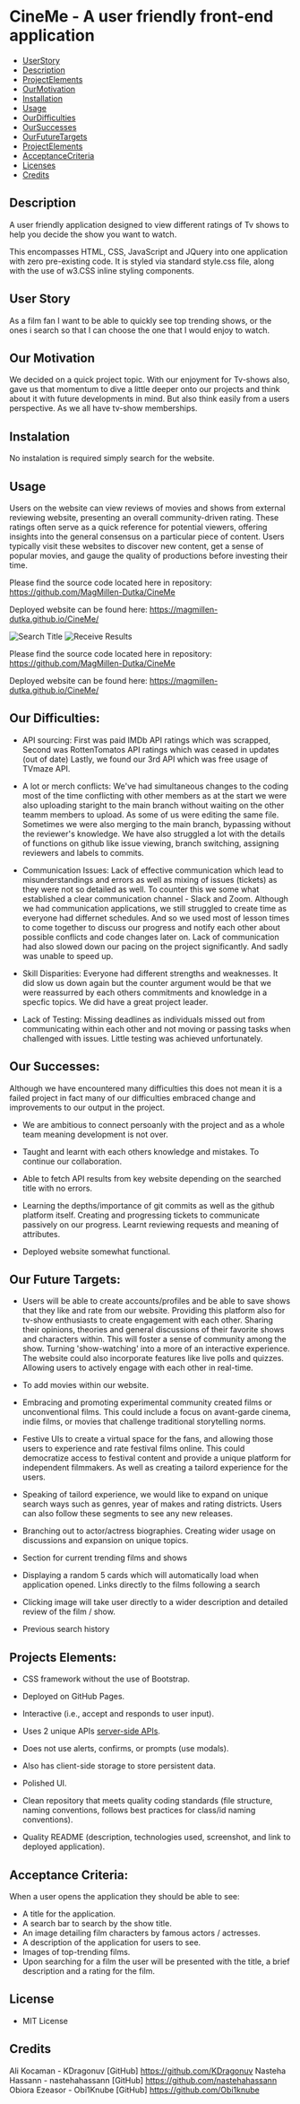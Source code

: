 # CineMe - A user friendly front-end application

- [UserStory](#user-story)
- [Description](#description)
- [ProjectElements](#projects-elements)
- [OurMotivation](#our-motivation)
- [Installation](#installation)
- [Usage](#usage)
- [OurDifficulties](#our-difficulties)
- [OurSuccesses](#our-successes)
- [OurFutureTargets](#Our-Future-Targets)
- [ProjectElements](#projects-elements)
- [AcceptanceCriteria](#acceptance-criteria)
- [Licenses](#license)
- [Credits](#credits)

## Description

A user friendly application designed to view different ratings of Tv shows to help you decide the show you want to watch. 

This encompasses HTML, CSS, JavaScript and JQuery into one application with zero pre-existing code. It is styled via standard style.css file, along with the use of w3.CSS inline styling components.

## User Story

As a film fan I want to be able to quickly see top trending shows, or the ones i search so that I can choose the one that I would enjoy to watch.

## Our Motivation

We decided on a quick project topic. With our enjoyment for Tv-shows also, gave us that momentum to dive a little deeper onto our projects and think about it with future developments in mind. But also think easily from a users perspective. As we all have tv-show memberships.

## Instalation

No instalation is required simply search for the website.

## Usage 

Users on the website can view reviews of movies and shows from external reviewing website, presenting an overall community-driven rating. These ratings often serve as a quick reference for potential viewers, offering insights into the general consensus on a particular piece of content. Users typically visit these websites to discover new content, get a sense of popular movies, and gauge the quality of productions before investing their time.

Please find the source code located here in repository: https://github.com/MagMillen-Dutka/CineMe

Deployed website can be found here: https://magmillen-dutka.github.io/CineMe/

![Search Title](image.png)
![Receive Results](image-1.png)

Please find the source code located here in repository: 
https://github.com/MagMillen-Dutka/CineMe

Deployed website can be found here: 
https://magmillen-dutka.github.io/CineMe/

## Our Difficulties:

- API sourcing: First was paid IMDb API ratings which was scrapped, Second was RottenTomatos API ratings which was ceased in updates (out of date) Lastly, we found our 3rd API which was free usage of TVmaze API.

- A lot or merch conflicts: We've had simultaneous changes to the coding most of the time conflicting with other members as at the start we were also uploading staright to the main branch without waiting on the other teamm members to upload. As some of us were editing the same file. Sometimes we were also merging to the main branch, bypassing without the reviewer's knowledge. We have also struggled a lot with the details of functions on github like issue viewing, branch switching, assigning reviewers and labels to commits. 

- Communication Issues: Lack of effective communication which lead to misunderstandings and errors as well as mixing of issues (tickets) as they were not so detailed as well. To counter this we some what established a clear communication channel - Slack and Zoom. Although we had communication applications, we still struggled to create time as everyone had differnet schedules. And so we used most of lesson times to come together to discuss our progress and notify each other about possible conflicts and code changes later on. Lack of communication had also slowed down our pacing on the project significantly. And sadly was unable to speed up. 

- Skill Disparities: Everyone had different strengths and weaknesses. It did slow us down again but the counter argument would be that we were reassurred by each others commitments and knowledge in a specfic topics. We did have a great project leader.

- Lack of Testing: Missing deadlines as individuals missed out from communicating within each other and not moving or passing tasks when challenged with issues. Little testing was achieved unfortunately.

## Our Successes:

Although we have encountered many difficulties this does not mean it is a failed project in fact many of our difficulties embraced change and improvements to our output in the project.

- We are ambitious to connect persoanly with the project and as a whole team meaning development is not over. 

- Taught and learnt with each others knowledge and mistakes. To continue our collaboration.

- Able to fetch API results from key website depending on the searched title with no errors.

- Learning the depths/importance of git commits as well as the github platform itself. Creating and progressing tickets to communicate passively on our progress. Learnt reviewing requests and meaning of attributes.

- Deployed website somewhat functional.

## Our Future Targets:

- Users will be able to create accounts/profiles and be able to save shows that they like and rate from our website. Providing this platform also for tv-show enthusiasts to create engagement with each other. Sharing their opinions, theories and general discussions of their favorite shows and characters within. This will foster a sense of community among the show. Turning 'show-watching' into a more of an interactive experience. The website could also incorporate features like live polls and quizzes. Allowing users to actively engage with each other in real-time.

- To add movies within our website.

- Embracing and promoting experimental community created films or unconventional films. This could include a focus on avant-garde cinema, indie films, or movies that challenge traditional storytelling norms.

- Festive UIs to create a virtual space for the fans, and allowing those users to experience and rate festival films online. This could democratize access to festival content and provide a unique platform for independent filmmakers. As well as creating a tailord experience for the users.

- Speaking of tailord experience, we would like to expand on unique search ways such as genres, year of makes and rating districts. Users can also follow these segments to see any new releases.

- Branching out to actor/actress biographies. Creating wider usage on discussions and expansion on unique topics.

- Section for current trending films and shows 

- Displaying a random 5 cards which will automatically load when application opened. Links directly to the films following a search

- Clicking image will take user directly to a wider description and detailed review of the film / show.

- Previous search history

## Projects Elements:

* CSS framework without the use of Bootstrap.

* Deployed on GitHub Pages.

* Interactive (i.e., accept and responds to user input).

* Uses 2 unique APIs [server-side APIs](https://coding-boot-camp.github.io/full-stack/apis/api-resources).

* Does not use alerts, confirms, or prompts (use modals).

* Also has client-side storage to store persistent data. 

* Polished UI.

* Clean repository that meets quality coding standards (file structure, naming conventions, follows best practices for class/id naming conventions).

* Quality README (description, technologies used, screenshot, and link to deployed application).

## Acceptance Criteria:

When a user opens the application they should be able to see:

* A title for the application.
* A search bar to search by the show title.
* An image detailing film characters by famous actors / actresses.
* A description of the application for users to see.
* Images of top-trending films.
* Upon searching for a film the user will be presented with the title, a brief description and a rating for the film.

## License

* MIT License

## Credits

Ali Kocaman - KDragonuv [GitHub] https://github.com/KDragonuv 
Nasteha Hassann - nastehahassann [GitHub] https://github.com/nastehahassann 
Obiora Ezeasor - Obi1Knube [GitHub] https://github.com/Obi1knube

